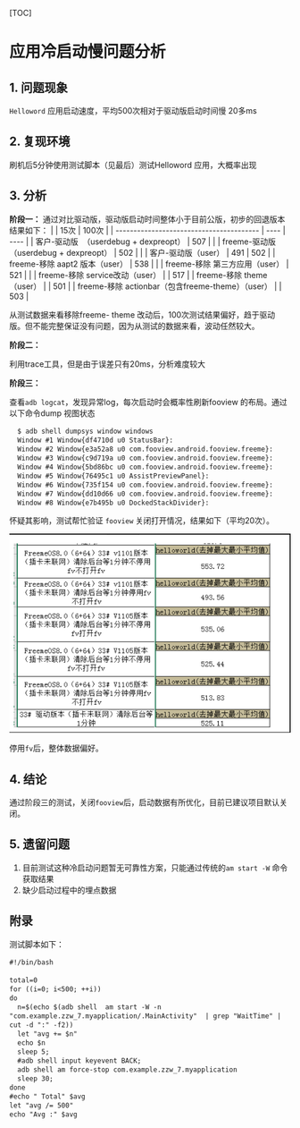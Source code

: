 [TOC]

# 应用冷启动慢问题分析

## 1. 问题现象

`Helloword` 应用启动速度，平均500次相对于驱动版启动时间慢 20多ms

## 2. 复现环境

刷机后5分钟使用测试脚本（见最后）测试Helloword 应用，大概率出现

## 3. 分析
**阶段一：**
通过对比驱动版，驱动版启动时间整体小于目前公版，初步的回退版本结果如下：
|                                          | 15次  | 100次 |
| ---------------------------------------- | ---- | ---- |
| 客户-驱动版    （userdebug + dexpreopt）        | 507  |      |
| freeme-驱动版（userdebug + dexpreopt）        | 502  |      |
| 客户-驱动版（user）                             | 491  | 502  |
| freeme-移除 aapt2 版本（user）                 | 538  |      |
| freeme-移除 第三方应用（user）                    | 521  |      |
| freeme-移除 service改动（user）                |      | 517  |
| freeme-移除 theme（user）                    |      | 501  |
| freeme-移除 actionbar（包含freeme-theme）（user） |      | 503  |

从测试数据来看移除freeme- theme 改动后，100次测试结果偏好，趋于驱动版。但不能完整保证没有问题，因为从测试的数据来看，波动任然较大。

**阶段二：**

利用trace工具，但是由于误差只有20ms，分析难度较大

**阶段三：**

查看`adb logcat`，发现异常log，每次启动时会概率性刷新fooview 的布局。通过以下命令dump 视图状态


```
  $ adb shell dumpsys window windows
  Window #1 Window{df4710d u0 StatusBar}:
  Window #2 Window{e3a52a8 u0 com.fooview.android.fooview.freeme}:
  Window #3 Window{c9d719a u0 com.fooview.android.fooview.freeme}:
  Window #4 Window{5bd86bc u0 com.fooview.android.fooview.freeme}:
  Window #5 Window{76495c1 u0 AssistPreviewPanel}:
  Window #6 Window{735f154 u0 com.fooview.android.fooview.freeme}:
  Window #7 Window{dd10d66 u0 com.fooview.android.fooview.freeme}:
  Window #8 Window{e7b495b u0 DockedStackDivider}:
```

怀疑其影响，测试帮忙验证 `fooview` 关闭打开情况，结果如下（平均20次）。

![gerrit](res/1.png)


停用`fv`后，整体数据偏好。

## 4. 结论

通过阶段三的测试，关闭`fooview`后，启动数据有所优化，目前已建议项目默认关闭。

## 5. 遗留问题

1. 目前测试这种冷启动问题暂无可靠性方案，只能通过传统的`am start -W` 命令获取结果
2. 缺少启动过程中的埋点数据



## 附录

测试脚本如下：

```shell
#!/bin/bash

total=0
for ((i=0; i<500; ++i))
do
  n=$(echo $(adb shell  am start -W -n "com.example.zzw_7.myapplication/.MainActivity"  | grep "WaitTime" | cut -d ":" -f2))
  let "avg += $n"
  echo $n
  sleep 5;
  #adb shell input keyevent BACK;
  adb shell am force-stop com.example.zzw_7.myapplication
  sleep 30;
done
#echo " Total" $avg
let "avg /= 500"
echo "Avg :" $avg
```



